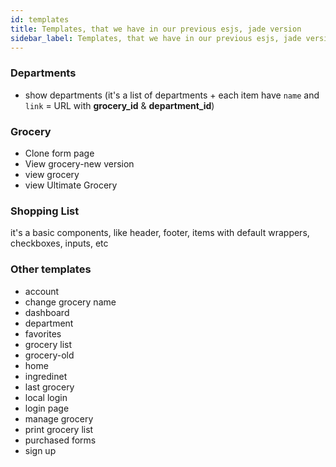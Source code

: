 ```yaml
---
id: templates
title: Templates, that we have in our previous esjs, jade version
sidebar_label: Templates, that we have in our previous esjs, jade version
---
```


### Departments

* show departments \(it's a list of departments + each item have `name` and `link` = URL with **grocery\_id** & **department\_id**\)



### Grocery

* Clone form page
* View grocery-new version
* view grocery
* view Ultimate Grocery

### Shopping List

it's a basic components, like header, footer, items with default wrappers, checkboxes, inputs, etc



### Other templates

* account
* change grocery name
* dashboard
* department
* favorites
* grocery list
* grocery-old
* home
* ingredinet
* last grocery
* local login
* login page
* manage grocery
* print grocery list
* purchased forms
* sign up

